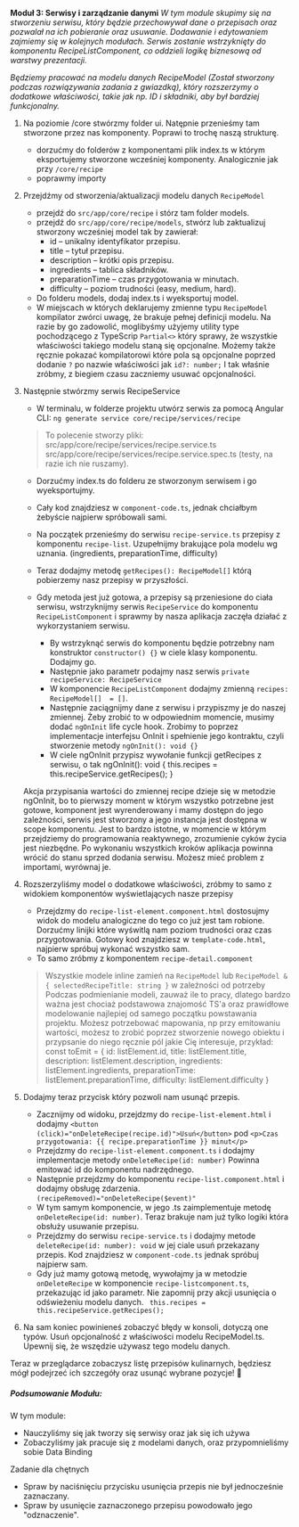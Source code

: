 **Moduł 3: Serwisy i zarządzanie danymi**
_W tym module skupimy się na stworzeniu serwisu, który będzie przechowywał dane o przepisach oraz pozwalał na ich pobieranie oraz usuwanie. Dodawanie i edytowaniem zajmiemy się w kolejnych modułach. Serwis zostanie wstrzyknięty do komponentu RecipeListComponent, co oddzieli logikę biznesową od warstwy prezentacji._

_Będziemy pracować na modelu danych RecipeModel (Został stworzony podczas rozwiązywania zadania z gwiazdką), który rozszerzymy o dodatkowe właściwości, takie jak np. ID i składniki, aby był bardziej funkcjonalny._

1. Na poziomie /core stwórzmy folder ui. Natępnie przenieśmy tam stworzone przez nas komponenty. Poprawi to trochę naszą strukturę.
    * dorzućmy do folderów z komponentami plik index.ts w którym eksportujemy stworzone wcześniej komponenty. Analogicznie jak przy `/core/recipe`
    * poprawmy importy
2. Przejdźmy od stworzenia/aktualizacji modelu danych `RecipeModel`
    * przejdź do `src/app/core/recipe` i stórz tam folder models.
    * przejdź do `src/app/core/recipe/models`, stwórz lub zaktualizuj stworzony wcześniej model tak by zawierał:
        * id – unikalny identyfikator przepisu.
        * title – tytuł przepisu.
        * description – krótki opis przepisu.
        * ingredients – tablica składników.
        * preparationTime – czas przygotowania w minutach.
        * difficulty – poziom trudności (easy, medium, hard).
    * Do folderu models, dodaj index.ts i wyeksportuj model.
    * W miejscach w których deklarujemy zmienne typu `RecipeModel` kompilator zwórci uwagę, że brakuje pełnej definicji modelu.
        Na razie by go zadowolić, moglibyśmy użyjemy utility type pochodzącego z TypeScrip `Partial<>` który sprawy, że wszystkie właściwości takiego modelu staną się opcjonalne.
        Możemy także ręcznie pokazać kompilatorowi które pola są opcjonalne poprzed dodanie `?` po nazwie właściwości jak
        `id?: number;`
        I tak właśnie zróbmy, z biegiem czasu zaczniemy usuwać opcjonalności.

3. Następnie stwórzmy serwis RecipeService
    * W terminalu, w folderze projektu utwórz serwis za pomocą Angular CLI:
    `ng generate service core/recipe/services/recipe`
    
    >To polecenie stworzy pliki:
    >src/app/core/recipe/services/recipe.service.ts
    >src/app/core/recipe/services/recipe.service.spec.ts (testy, na razie ich nie ruszamy).

    * Dorzućmy index.ts do folderu ze stworzonym serwisem i go wyeksportujmy.

    * Cały kod znajdziesz w `component-code.ts`, jednak chciałbym żebyście najpierw spróbowali sami.
  
    * Na początek przenieśmy do serwisu `recipe-service.ts`  przepisy z komponentu `recipe-list`. Uzupełnijmy brakujące pola modelu wg uznania. (ingredients, preparationTime, difficulty)

    * Teraz dodajmy metodę `getRecipes(): RecipeModel[]` którą pobierzemy nasz przepisy w przyszłości.

    * Gdy metoda jest już gotowa, a przepisy są przeniesione do ciała serwisu, wstrzyknijmy serwis `RecipeService` do komponentu `RecipeListComponent` i sprawmy by nasza aplikacja zaczęła działać z wykorzystaniem serwisu.
      * By wstrzyknąć serwis do komponentu będzie potrzebny nam konstruktor `constructor() {}` w ciele klasy komponentu. Dodajmy go.
      * Następnie jako parametr podajmy nasz serwis `private recipeService: RecipeService`
      * W komponencie `RecipeListComponent` dodajmy zmienną `recipes: RecipeModel[]  = []`.
      * Następnie zaciągnijmy dane z serwisu i przypiszmy je do naszej zmiennej. Żeby zrobić to w odpowiednim momencie, musimy dodać `ngOnInit` life cycle hook.
        Zrobimy to poprzez implementacje interfejsu OnInit i spełnienie jego kontraktu, czyli stworzenie metody `ngOnInit(): void {}`
      * W ciele ngOnInit przypisz wywołanie funkcji getRecipes z serwisu, o tak
        ngOnInit(): void {
            this.recipes =  this.recipeService.getRecipes();
        }

    Akcja przypisania wartości do zmiennej recipe dzieje się w metodzie ngOnInit, bo to pierwszy moment w którym wszystko potrzebne jest gotowe, komponent jest wyrenderowany i mamy dostępn do jego zależności, serwis jest stworzony a jego instancja jest dostępna w scope komponentu.
    Jest to bardzo istotne, w momencie w którym przejdziemy do programowania reaktywnego, zrozumienie cyków życia jest niezbędne.
    Po wykonaniu wszystkich kroków aplikacja powinna wrócić do stanu sprzed dodania serwisu.
    Możesz mieć problem z importami, wyrównaj je.

4. Rozszerzyliśmy model o dodatkowe właściwości, zróbmy to samo z widokiem komponentów wyświetlających nasze przepisy
    *  Przejdzmy do `recipe-list-element.component.html` dostosujmy widok do modelu analogiczne do tego co już jest tam robione. Dorzućmy linijki które wyświtlą nam poziom trudności oraz czas przygotowania. Gotowy kod znajdziesz w `template-code.html`, najpierw spróbuj wykonać wszystko sam.
    *  To samo zróbmy z komponentem `recipe-detail.component`
    
    > Wszystkie modele inline zamień na `RecipeModel` lub `RecipeModel & { selectedRecipeTitle: string }` w zależności od potrzeby
    > Podczas podmienianie modeli, zauważ ile to pracy, dlatego bardzo ważna jest chociaż podstawowa znajomość TS'a oraz prawidłowe modelowanie najlepiej od samego początku powstawania projektu.
    > Możesz potrzebować mapowania, np przy emitowaniu wartości, możesz to zrobić poprzez stworzenie nowego obiektu i przypsanie do niego ręcznie pól jakie Cię interesuje, przykład:
    const toEmit = {
      id: listElement.id,
      title: listElement.title,
      description: listElement.description,
      ingredients: listElement.ingredients,
      preparationTime: listElement.preparationTime,
      difficulty: listElement.difficulty
    }
    

5. Dodajmy teraz przycisk który pozwoli nam usunąć przepis.
    * Zacznijmy od widoku, przejdzmy do `recipe-list-element.html` i dodajmy `<button (click)="onDeleteRecipe(recipe.id)">Usuń</button>` pod  `<p>Czas przygotowania: {{ recipe.preparationTime }} minut</p>`
    * Przejdzmy do `recipe-list-element.component.ts` i dodajmy implementacje metody `onDeleteRecipe(id: number)` Powinna emitować id do komponentu nadrzędnego.
    * Następnie przejdzmy do komponentu `recipe-list.component.html` i dodajmy obsługę zdarzenia. `(recipeRemoved)="onDeleteRecipe($event)"`
    * W tym samym komponencie, w jego .ts zaimplementuje metodę `onDeleteRecipe(id: number)`. Teraz brakuje nam już tylko logiki która obsłuży usuwanie przepisu.
    * Przejdzmy do serwisu `recipe-service.ts` i dodajmy metode `deleteRecipe(id: number): void` w jej ciale usuń przekazany przepis. Kod znajdziesz w `component-code.ts` jednak spróbuj najpierw sam.
    * Gdy już mamy gotową metodę, wywołajmy ja w metodzie `onDeleteRecipe` w komponencie `recipe-listcomponent.ts`, przekazując id jako parametr.
    Nie zapomnij przy akcji usunięcia o odświeżeniu modelu danych. ` this.recipes = this.recipeService.getRecipes();`

6. Na sam koniec powinieneś zobaczyć błędy w konsoli, dotyczą one typów. Usuń opcjonalność z właściwości modelu RecipeModel.ts.
    Upewnij się, że wszędzie używasz tego modelu danych.




Teraz w przeglądarce zobaczysz listę przepisów kulinarnych, będziesz mógł podejrzeć ich szczegóły oraz usunąć wybrane pozycje! 🎉

##### Podsumowanie Modułu:
W tym module:

* Nauczyliśmy się jak tworzy się serwisy oraz jak się ich używa
* Zobaczyliśmy jak pracuje się z modelami danych, oraz przypomnieliśmy sobie Data Binding


Zadanie dla chętnych
* Spraw by naciśnięciu przycisku usunięcia przepis nie był jednocześnie zaznaczany.
* Spraw by usunięcie zaznaczonego przepisu powodowało jego "odznaczenie".